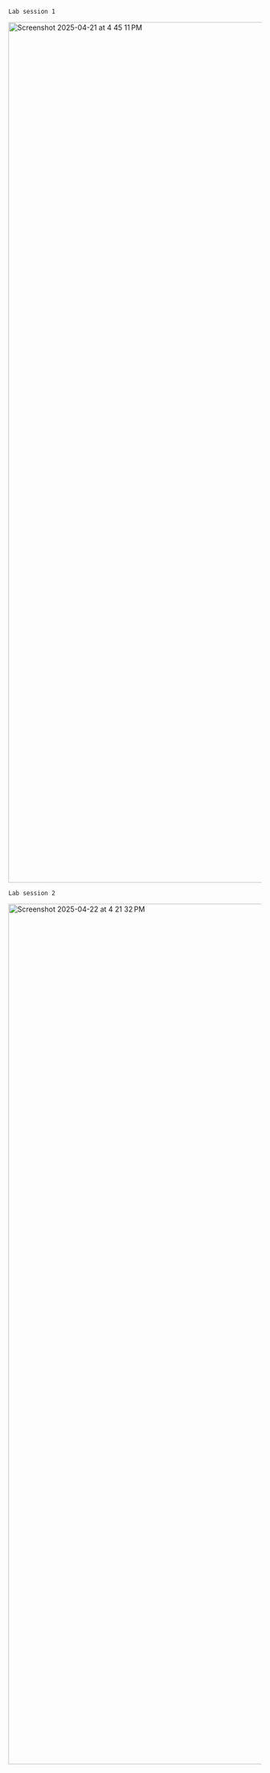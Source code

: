     Lab session 1
<img width="1710" alt="Screenshot 2025-04-21 at 4 45 11 PM" src="https://github.com/user-attachments/assets/2145df60-fe84-44a6-85b6-78b57068a4e2" />

    Lab session 2
<img width="1710" alt="Screenshot 2025-04-22 at 4 21 32 PM" src="https://github.com/user-attachments/assets/9a037845-32e6-45d6-9738-49c08c06f34b" />

